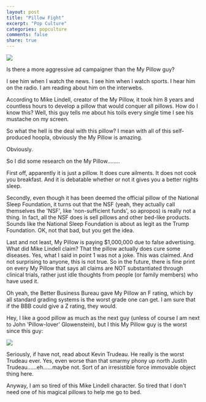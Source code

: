 ```yaml
---
layout: post
title: "Pillow Fight"
excerpt: "Pop Culture"
categories: popculture
comments: false
share: true
---
```


![](http://static.lakana.com/media.fox4news.com/photo/2015/11/10/my%20pillow_1447179224035_464234_ver1.0_640_360.jpg)



Is there a more aggressive ad campaigner than the My Pillow guy?

I see him when I watch the news. I see him when I watch sports. I hear him on the radio. I am reading about him on the interwebs.

According to Mike Lindell, creator of the My Pillow, it took him 8 years and countless hours to develop a pillow that would conquer all pillows. How do I know this? Well, this guy tells me about his toils every single time I see his mustache on my screen.

So what the hell is the deal with this pillow? I mean with all of this self-produced hoopla, obviously the My Pillow is amazing.

Obviously.


So I did some research on the My Pillow........


First off, apparently it is just a pillow. It does cure ailments. It does not cook you breakfast. And it is debatable whether or not it gives you a better nights sleep.

Secondly, even though it has been deemed the official pillow of the National Sleep Foundation, it turns out that the NSF (yeah, they actually call themselves the 'NSF', like 'non-sufficient funds', so apropos) is really not a thing. In fact, all the NSF does is sell pillows and other bed-like products. Sounds like the National Sleep Foundation is about as legit as the Trump Foundation. OK, not that bad, but you get the idea.


Last and not least, My Pillow is paying $1,000,000 due to false advertising. What did Mike Lindell claim? That the pillow actually does cure some diseases. Yes, what I said in point 1 was not a joke. This was claimed. And not surprising to anyone, this is not true. So in the future, there is fine print on every My Pillow that says all claims are NOT substantiated through clinical trials, rather just idle thoughts from people (or family members) who have used it.

Oh yeah, the Better Business Bureau gave My Pillow an F rating, which by all standard grading systems is the worst grade one can get. I am sure that if the BBB could give a Z rating, they would.


Hey, I like a good pillow as much as the next guy (unless of course I am next to John 'Pillow-lover' Glowenstein), but I this My Pillow guy is the worst since this guy:


![](https://upload.wikimedia.org/wikipedia/en/f/f9/Kevin_Trudeau_Updated_Edition.jpg)



Seriously, if have not, read about Kevin Trudeau. He really is the worst Trudeau ever. Yes, even worse than that smarmy phony up north Justin Trudeau......eh......maybe not. Sort of an irresistible force immovable object thing here. 











Anyway, I am so tired of this Mike Lindell character. So tired that I don't need one of his magical pillows to help me go to bed.




